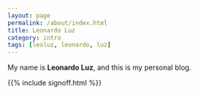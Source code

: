 ```yaml
---
layout: page
permalink: /about/index.html
title: Leonardo Luz
category: intro
tags: [leoluz, leonardo, luz]
---
```


My name is **Leonardo Luz**, and this is my personal blog.

{{% include signoff.html %}}
